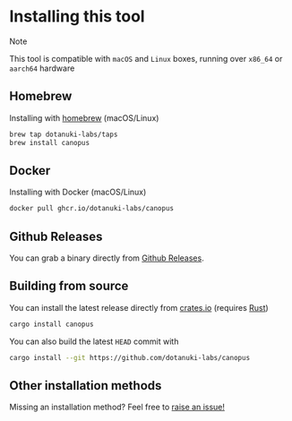# Installing this tool

> [!NOTE]
> This tool is compatible with `macOS` and `Linux` boxes, running over `x86_64` or `aarch64` hardware

## Homebrew

Installing with [homebrew](https://brew.sh/) (macOS/Linux)

```bash
brew tap dotanuki-labs/taps
brew install canopus
```

## Docker

Installing with Docker (macOS/Linux)

```bash
docker pull ghcr.io/dotanuki-labs/canopus
```

## Github Releases

You can grab a binary directly from [Github Releases](https://github.com/dotanuki-labs/canopus/releases).

## Building from source

You can install the latest release directly from
[crates.io](https://crates.io/crates/canopus) (requires [Rust](https://rustup.rs/))

```bash
cargo install canopus
```

You can also build the latest `HEAD` commit with

```bash
cargo install --git https://github.com/dotanuki-labs/canopus
```

## Other installation methods

Missing an installation method? Feel free to [raise an issue!](https://github.com/dotanuki-labs/canopus/issues)

